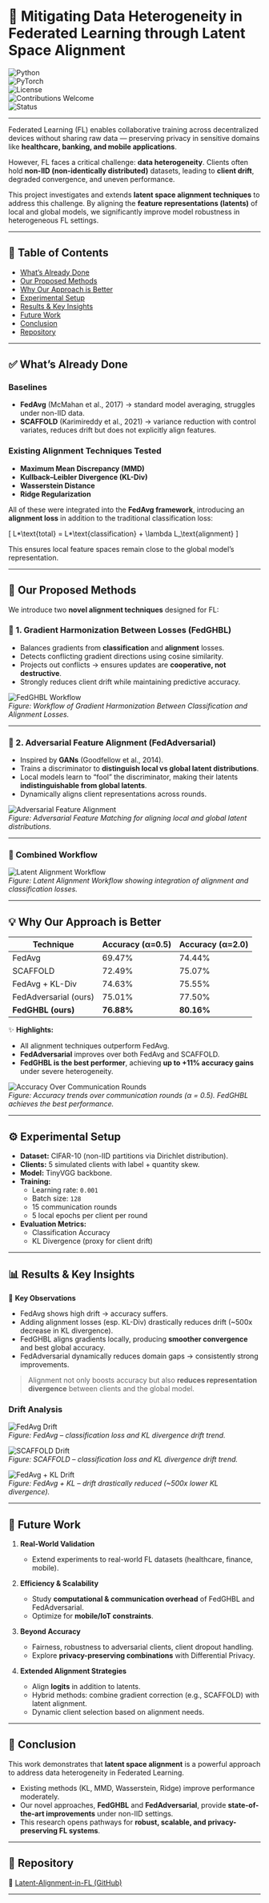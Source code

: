 # 🚀 Mitigating Data Heterogeneity in Federated Learning through Latent Space Alignment

![Python](https://img.shields.io/badge/Python-3.8%2B-blue.svg)  
![PyTorch](https://img.shields.io/badge/PyTorch-1.10%2B-red.svg)  
![License](https://img.shields.io/badge/License-MIT-green.svg)  
![Contributions Welcome](https://img.shields.io/badge/Contributions-Welcome-orange.svg)  
![Status](https://img.shields.io/badge/Status-Research--Prototype-yellow.svg)

---

Federated Learning (FL) enables collaborative training across decentralized devices without sharing raw data — preserving privacy in sensitive domains like **healthcare, banking, and mobile applications**.

However, FL faces a critical challenge: **data heterogeneity**. Clients often hold **non-IID (non-identically distributed)** datasets, leading to **client drift**, degraded convergence, and uneven performance.

This project investigates and extends **latent space alignment techniques** to address this challenge. By aligning the **feature representations (latents)** of local and global models, we significantly improve model robustness in heterogeneous FL settings.

---

## 📖 Table of Contents

- [What’s Already Done](#-whats-already-done)
- [Our Proposed Methods](#-our-proposed-methods)
- [Why Our Approach is Better](#-why-our-approach-is-better)
- [Experimental Setup](#-experimental-setup)
- [Results & Key Insights](#-results--key-insights)
- [Future Work](#-future-work)
- [Conclusion](#-conclusion)
- [Repository](#-repository)

---

## ✅ What’s Already Done

### Baselines

- **FedAvg** (McMahan et al., 2017) → standard model averaging, struggles under non-IID data.
- **SCAFFOLD** (Karimireddy et al., 2021) → variance reduction with control variates, reduces drift but does not explicitly align features.

### Existing Alignment Techniques Tested

- **Maximum Mean Discrepancy (MMD)**
- **Kullback–Leibler Divergence (KL-Div)**
- **Wasserstein Distance**
- **Ridge Regularization**

All of these were integrated into the **FedAvg framework**, introducing an **alignment loss** in addition to the traditional classification loss:

\[
L*\text{total} = L*\text{classification} + \lambda L\_\text{alignment}
\]

This ensures local feature spaces remain close to the global model’s representation.

---

## 🚀 Our Proposed Methods

We introduce two **novel alignment techniques** designed for FL:

### 🔹 1. Gradient Harmonization Between Losses (FedGHBL)

- Balances gradients from **classification** and **alignment** losses.
- Detects conflicting gradient directions using cosine similarity.
- Projects out conflicts → ensures updates are **cooperative, not destructive**.
- Strongly reduces client drift while maintaining predictive accuracy.

![FedGHBL Workflow](Images/fedghbl.png)  
_Figure: Workflow of Gradient Harmonization Between Classification and Alignment Losses._

---

### 🔹 2. Adversarial Feature Alignment (FedAdversarial)

- Inspired by **GANs** (Goodfellow et al., 2014).
- Trains a discriminator to **distinguish local vs global latent distributions**.
- Local models learn to “fool” the discriminator, making their latents **indistinguishable from global latents**.
- Dynamically aligns client representations across rounds.

![Adversarial Feature Alignment](Images/adverserial.png)  
_Figure: Adversarial Feature Matching for aligning local and global latent distributions._

---

### 🔹 Combined Workflow

![Latent Alignment Workflow](Images/Workflow.png)  
_Figure: Latent Alignment Workflow showing integration of alignment and classification losses._

---

## 💡 Why Our Approach is Better

| Technique             | Accuracy (α=0.5) | Accuracy (α=2.0) |
| --------------------- | ---------------- | ---------------- |
| FedAvg                | 69.47%           | 74.44%           |
| SCAFFOLD              | 72.49%           | 75.07%           |
| FedAvg + KL-Div       | 74.63%           | 75.55%           |
| FedAdversarial (ours) | 75.01%           | 77.50%           |
| **FedGHBL (ours)**    | **76.88%**       | **80.16%**       |

✨ **Highlights:**

- All alignment techniques outperform FedAvg.
- **FedAdversarial** improves over both FedAvg and SCAFFOLD.
- **FedGHBL is the best performer**, achieving **up to +11% accuracy gains** under severe heterogeneity.

![Accuracy Over Communication Rounds](Images/accuracies.png)  
_Figure: Accuracy trends over communication rounds (α = 0.5). FedGHBL achieves the best performance._

---

## ⚙️ Experimental Setup

- **Dataset:** CIFAR-10 (non-IID partitions via Dirichlet distribution).
- **Clients:** 5 simulated clients with label + quantity skew.
- **Model:** TinyVGG backbone.
- **Training:**
  - Learning rate: `0.001`
  - Batch size: `128`
  - 15 communication rounds
  - 5 local epochs per client per round
- **Evaluation Metrics:**
  - Classification Accuracy
  - KL Divergence (proxy for client drift)

---

## 📊 Results & Key Insights

📌 **Key Observations**

- FedAvg shows high drift → accuracy suffers.
- Adding alignment losses (esp. KL-Div) drastically reduces drift (~500x decrease in KL divergence).
- FedGHBL aligns gradients locally, producing **smoother convergence** and best global accuracy.
- FedAdversarial dynamically reduces domain gaps → consistently strong improvements.

> Alignment not only boosts accuracy but also **reduces representation divergence** between clients and the global model.

### Drift Analysis

![FedAvg Drift](Images/FA_Losses_Client_1_final.png)  
_Figure: FedAvg – classification loss and KL divergence drift trend._

![SCAFFOLD Drift](Images/SCAFFOLD_Losses_Client_1_alpha_0.5_final.png)  
_Figure: SCAFFOLD – classification loss and KL divergence drift trend._

![FedAvg + KL Drift](Images/KL_Losses_Client_1_alpha_0.5_final.png)  
_Figure: FedAvg + KL – drift drastically reduced (~500x lower KL divergence)._

---

## 🔬 Future Work

1. **Real-World Validation**

   - Extend experiments to real-world FL datasets (healthcare, finance, mobile).

2. **Efficiency & Scalability**

   - Study **computational & communication overhead** of FedGHBL and FedAdversarial.
   - Optimize for **mobile/IoT constraints**.

3. **Beyond Accuracy**

   - Fairness, robustness to adversarial clients, client dropout handling.
   - Explore **privacy-preserving combinations** with Differential Privacy.

4. **Extended Alignment Strategies**
   - Align **logits** in addition to latents.
   - Hybrid methods: combine gradient correction (e.g., SCAFFOLD) with latent alignment.
   - Dynamic client selection based on alignment needs.

---

## 🏁 Conclusion

This work demonstrates that **latent space alignment** is a powerful approach to address data heterogeneity in Federated Learning.

- Existing methods (KL, MMD, Wasserstein, Ridge) improve performance moderately.
- Our novel approaches, **FedGHBL** and **FedAdversarial**, provide **state-of-the-art improvements** under non-IID settings.
- This research opens pathways for **robust, scalable, and privacy-preserving FL systems**.

---

## 📂 Repository

🔗 [Latent-Alignment-in-FL (GitHub)](https://github.com/MSafiullah1/Latent-Alignment-in-FL.git)

---
